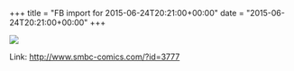 +++
title = "FB import for 2015-06-24T20:21:00+00:00"
date = "2015-06-24T20:21:00+00:00"
+++

<img src="https://external.xx.fbcdn.net/safe_image.php?d=AQDwldFoSqyebKsi&w=130&h=130&url=http%3A%2F%2Fwww.smbc-comics.com%2Fcomics%2F1435158838-20150624.png&cfs=1&_nc_hash=AQCr50rlwJu1aMxC" />


Link: http://www.smbc-comics.com/?id=3777
